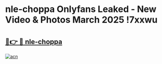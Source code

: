 # nle-choppa Onlyfans Leaked - New Video & Photos March 2025 !7xxwu

# <h2><a href="https://8puqhl.iuczelnia.edu.pl?title=nle-choppa&ref=7xxwu">🔗👉 🔴 nle-choppa</a></h2>

[![acn](https://github.com/user-attachments/assets/0f9c940e-d8b0-45ae-aac7-cd30a18b3e1c)](https://8puqhl.iuczelnia.edu.pl?title=nle-choppa&ref=7xxwu)

